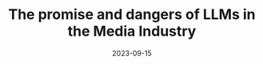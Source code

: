 ---
layout: post
date: 2023-09-15
event: Google
location: Zurich, Switzerland 
title: The promise and dangers of LLMs in the Media Industry
description: 30 minutes Talk at Google Zurich for the DACH Cybersecurity day, in front of leaders of the media industry 
video: "https://www.youtube.com/"
inline: false
---